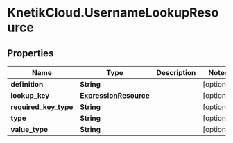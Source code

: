 # KnetikCloud.UsernameLookupResource

## Properties
Name | Type | Description | Notes
------------ | ------------- | ------------- | -------------
**definition** | **String** |  | [optional] 
**lookup_key** | [**ExpressionResource**](ExpressionResource.md) |  | [optional] 
**required_key_type** | **String** |  | [optional] 
**type** | **String** |  | [optional] 
**value_type** | **String** |  | [optional] 


